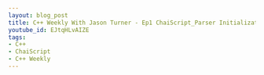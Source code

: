 ```yaml
---
layout: blog_post
title: C++ Weekly With Jason Turner - Ep1 ChaiScript_Parser Initialization Refactor
youtube_id: EJtqHLvAIZE
tags:
- C++
- ChaiScript
- C++ Weekly
---
```




